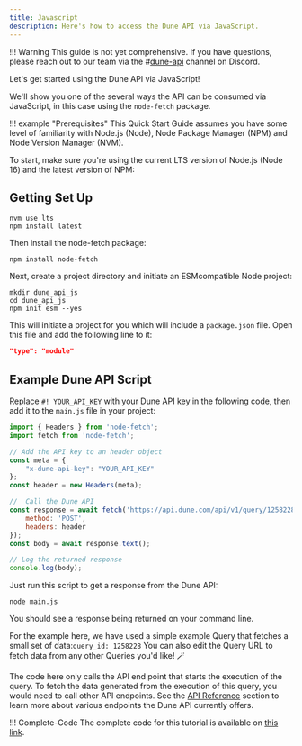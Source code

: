 ```yaml
---
title: Javascript
description: Here's how to access the Dune API via JavaScript.
---
```


!!! Warning
    This guide is not yet comprehensive. If you have questions, please reach out to our team via the #[dune-api](https://discord.com/channels/757637422384283659/973606737393352745) channel on Discord.

Let's get started using the Dune API via JavaScript!

We'll show you one of the several ways the API can be consumed via JavaScript, in this case using the `node-fetch` package.

!!! example "Prerequisites"
    This Quick Start Guide assumes you have some level of familiarity with Node.js (Node), Node Package Manager (NPM) and Node Version Manager (NVM).

To start, make sure you're using the current LTS version of Node.js (Node 16) and the latest version of NPM:

## Getting Set Up

```
nvm use lts
npm install latest
```

Then install the node-fetch package:

```
npm install node-fetch
```

Next, create a project directory and initiate an ESMcompatible Node project:

```
mkdir dune_api_js
cd dune_api_js
npm init esm --yes
```

This will initiate a project for you which will include a `package.json` file. Open this file and add the following line to it:

``` json
"type": "module"
```

## Example Dune API Script

Replace `#! YOUR_API_KEY` with your Dune API key in the following code, then add it to the `main.js` file in your project:

``` js
import { Headers } from 'node-fetch';
import fetch from 'node-fetch';

// Add the API key to an header object
const meta = {
    "x-dune-api-key": "YOUR_API_KEY"
};
const header = new Headers(meta);

//  Call the Dune API
const response = await fetch('https://api.dune.com/api/v1/query/1258228/execute', {
    method: 'POST',
    headers: header
});
const body = await response.text();

// Log the returned response
console.log(body);

```

Just run this script to get a response from the Dune API:

```
node main.js
```
You should see a response being returned on your command line.

For the example here, we have used a simple example Query that fetches a small set of data:`query_id: 1258228`
You can also edit the Query URL to fetch data from any other Queries you'd like! 🪄

The code here only calls the API end point that starts the execution of the query. To fetch the data generated from the execution of this query, you would need to call other API endpoints. See the [API Reference](../api-reference/authentication.md) section to learn more about various endpoints the Dune API currently offers.

!!! Complete-Code
    The complete code for this tutorial is available on [this link](https://github.com/SusmeetJain/dune_api_js).
